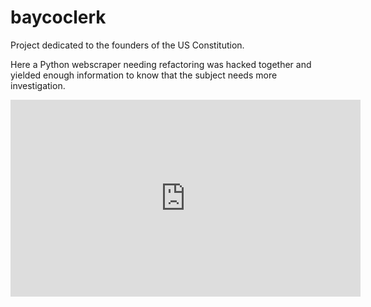 # baycoclerk

Project dedicated to the founders of the US Constitution.

Here a Python webscraper needing refactoring was hacked together and yielded enough information to know that the subject needs more investigation.

<iframe width="560" height="315" src="https://www.youtube.com/embed/KHqadZR7eUc?start=2" title="YouTube video player" frameborder="0" allow="accelerometer; autoplay; clipboard-write; encrypted-media; gyroscope; picture-in-picture; web-share" allowfullscreen></iframe>


